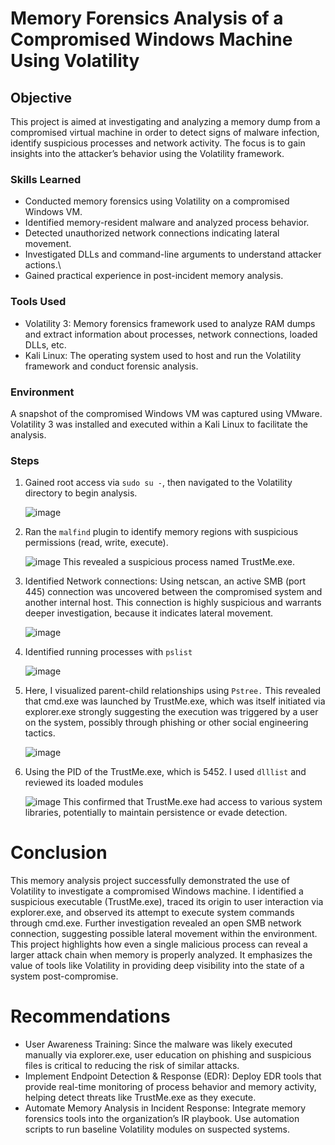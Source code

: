 # Memory Forensics Analysis of a Compromised Windows Machine Using Volatility

## Objective

This project is aimed at investigating and analyzing a memory dump from a compromised virtual machine in order to detect signs of malware infection, identify suspicious processes and network activity. The focus is to gain insights into the attacker’s behavior using the Volatility framework.

### Skills Learned
- Conducted memory forensics using Volatility on a compromised Windows VM.
- Identified memory-resident malware and analyzed process behavior.
- Detected unauthorized network connections indicating lateral movement.
- Investigated DLLs and command-line arguments to understand attacker actions.\
- Gained practical experience in post-incident memory analysis.

### Tools Used

- Volatility 3: Memory forensics framework used to analyze RAM dumps and extract information about processes, network connections, loaded DLLs, etc.
- Kali Linux: The operating system used to host and run the Volatility framework and conduct forensic analysis.

### Environment
A snapshot of the compromised Windows VM was captured using VMware. Volatility 3 was installed and executed within a Kali Linux to facilitate the analysis.

### Steps
1. Gained root access via `sudo su -`, then navigated to the Volatility directory to begin analysis.
   <br>
   
   ![image](https://github.com/user-attachments/assets/b3de41df-95f6-4970-b556-df5165a8c36f)

2. Ran the `malfind` plugin to identify memory regions with suspicious permissions (read, write, execute). 
   <br>
 
   ![image](https://github.com/user-attachments/assets/5e9b9209-0d86-472f-95ca-fbc615080785)
   This revealed a suspicious process named TrustMe.exe.

3. Identified Network connections: Using netscan, an active SMB (port 445) connection was uncovered between the compromised system and another internal host. This connection
   is highly suspicious and  warrants deeper investigation, because it indicates lateral movement.
    <br>
    
    ![image](https://github.com/user-attachments/assets/5be027d6-a087-4f7f-ba11-d8e83533673c)

4. Identified running processes with `pslist`
   <br>
   
   ![image](https://github.com/user-attachments/assets/ced9e69a-df49-4c0f-a39e-928e8fcb6e90)

5.  Here, I visualized parent-child relationships using `Pstree.` This revealed that cmd.exe was launched by TrustMe.exe, which was itself initiated via explorer.exe 
    strongly suggesting the execution was triggered by a user on the system, possibly through phishing or other social engineering tactics.
    <br>
 
    ![image](https://github.com/user-attachments/assets/bbf00e0c-57fd-4166-b7cd-a6fcaadd35c4)

6.  Using the PID of the TrustMe.exe, which is 5452. I used  `dlllist` and reviewed its loaded modules
    <br>
   
    ![image](https://github.com/user-attachments/assets/6fc6238a-42bc-4e44-859e-3c48c4d6080e)
    This confirmed that TrustMe.exe had access to various system libraries, potentially to maintain persistence or evade detection.

# Conclusion
This memory analysis project successfully demonstrated the use of Volatility to investigate a compromised Windows machine. I identified a suspicious executable (TrustMe.exe), traced its origin to user interaction via explorer.exe, and observed its attempt to execute system commands through cmd.exe.
Further investigation revealed an open SMB network connection, suggesting possible lateral movement within the environment. 
This project highlights how even a single malicious process can reveal a larger attack chain when memory is properly analyzed. It emphasizes the value of tools like Volatility in providing deep visibility into the state of a system post-compromise.

# Recommendations
- User Awareness Training: Since the malware was likely executed manually via explorer.exe, user education on phishing and suspicious files is critical to reducing the risk of similar attacks.
- Implement Endpoint Detection & Response (EDR): Deploy EDR tools that provide real-time monitoring of process behavior and memory activity, helping detect threats like TrustMe.exe as they execute.
- Automate Memory Analysis in Incident Response: Integrate memory forensics tools into the organization’s IR playbook. Use automation scripts to run baseline Volatility modules on suspected systems.


